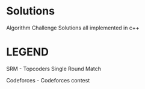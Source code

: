 Solutions
=========

Algorithm Challenge Solutions all implemented in c++

LEGEND
======

SRM - Topcoders Single Round Match

Codeforces - Codeforces contest
